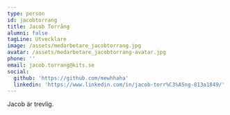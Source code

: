 ```yaml
---
type: person
id: jacobtorrang
title: Jacob Torrång
alumni: false
tagLine: Utvecklare
image: /assets/medarbetare_jacobtorrang.jpg
avatar: /assets/medarbetare_jacobtorrang-avatar.jpg
phone: ''
email: jacob.torrang@kits.se
social:
  github: 'https://github.com/mewhhaha'
  linkedin: 'https://www.linkedin.com/in/jacob-torr%C3%A5ng-813a1849/'
---
```

Jacob är trevlig.
